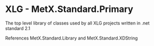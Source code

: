 XLG - MetX.Standard.Primary
===
The top level library of classes used by all XLG projects written in .net standard 2.1

References MetX.Standard.Library and MetX.Standard.XDString
